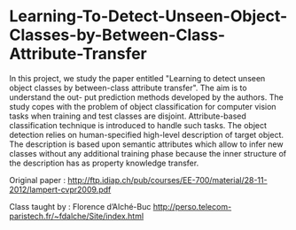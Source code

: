 # Learning-To-Detect-Unseen-Object-Classes-by-Between-Class-Attribute-Transfer

In this project, we study the paper entitled "Learning to detect unseen object classes by between-class attribute transfer". 
The aim is to understand the out- put prediction methods developed by the authors. The study copes with the problem of object 
classification for computer vision tasks when training and test classes are disjoint. Attribute-based classification technique
is introduced to handle such tasks. The object detection relies on human-specified high-level description of target object. 
The description is based upon semantic attributes which allow to infer new classes without any additional training phase
because the inner structure of the description has as property knowledge transfer.

Original paper : http://ftp.idiap.ch/pub/courses/EE-700/material/28-11-2012/lampert-cvpr2009.pdf

Class taught by : Florence d’Alché-Buc http://perso.telecom-paristech.fr/~fdalche/Site/index.html
